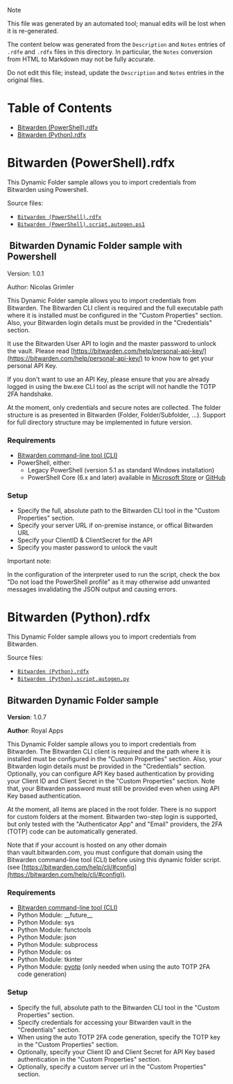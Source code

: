 > [!NOTE]
>
> This file was generated by an automated tool; manual edits will be lost when it is re-generated.
>
> The content below was generated from the `Description` and `Notes` entries of `.rdfe` and `.rdfx` files in this directory.
> In particular, the `Notes` conversion from HTML to Markdown may not be fully accurate.
>
> Do not edit this file; instead, update the `Description` and `Notes` entries in the original files.

# Table of Contents

- [Bitwarden (PowerShell).rdfx](#toc-Bitwarden-PowerShell-rdfx)
- [Bitwarden (Python).rdfx](#toc-Bitwarden-Python-rdfx)

# <a name="toc-Bitwarden-PowerShell-rdfx"></a> Bitwarden (PowerShell).rdfx

This Dynamic Folder sample allows you to import credentials from Bitwarden using Powershell.

Source files:

- [`Bitwarden (PowerShell).rdfx`](./Bitwarden%20%28PowerShell%29.rdfx)
- [`Bitwarden (PowerShell).script.autogen.ps1`](./Bitwarden%20%28PowerShell%29.script.autogen.ps1)

##  Bitwarden Dynamic Folder sample with Powershell

Version: 1.0.1

Author: Nicolas Grimler

This Dynamic Folder sample allows you to import credentials from Bitwarden. The Bitwarden CLI client is required and the full executable path where it is installed must be configured in the "Custom Properties" section. Also, your Bitwarden login details must be provided in the "Credentials" section.

It use the Bitwarden User API to login and the master password to unlock the vault. Please read [https://bitwarden.com/help/personal-api-key/](https://bitwarden.com/help/personal-api-key/) to know how to get your personal API Key.

If you don't want to use an API Key, please ensure that you are already logged in using the bw.exe CLI tool as the script will not handle the TOTP 2FA handshake.

At the moment, only credentials and secure notes are collected. The folder structure is as presented in Bitwarden (Folder, Folder/Subfolder, ...). Support for full directory structure may be implemented in future version.

### Requirements

- [Bitwarden command-line tool (CLI)](https://help.bitwarden.com/article/cli)
- PowerShell, either:
    - Legacy PowerShell (version 5.1 as standard Windows installation)
    - PowerShell Core (6.x and later) available in [Microsoft Store](https://apps.microsoft.com/store/detail/powershell/9MZ1SNWT0N5D?hl=en-us&amp;gl=us) or [GitHub](https://github.com/PowerShell/PowerShell)

### Setup

- Specify the full, absolute path to the Bitwarden CLI tool in the "Custom Properties" section.
- Specify your server URL if on-premise instance, or offical Bitwarden URL
- Specify your ClientID & ClientSecret for the API
- Specify you master password to unlock the vault

Important note:

In the configuration of the interpreter used to run the script, check the box "Do not load the PowerShell profile" as it may otherwise add unwanted messages invalidating the JSON output and causing errors.

# <a name="toc-Bitwarden-Python-rdfx"></a> Bitwarden (Python).rdfx

This Dynamic Folder sample allows you to import credentials from Bitwarden.

Source files:

- [`Bitwarden (Python).rdfx`](./Bitwarden%20%28Python%29.rdfx)
- [`Bitwarden (Python).script.autogen.py`](./Bitwarden%20%28Python%29.script.autogen.py)

## **Bitwarden Dynamic Folder sample**

**Version**: 1.0.7

**Author**: Royal Apps

This Dynamic Folder sample allows you to import credentials from Bitwarden. The Bitwarden CLI client is required and the path where it is installed must be configured in the "Custom Properties" section. Also, your Bitwarden login details must be provided in the "Credentials" section. Optionally, you can configure API Key based authentication by providing your Client ID and Client Secret in the "Custom Properties" section. Note that, your Bitwarden password must still be provided even when using API Key based authentication.

At the moment, all items are placed in the root folder. There is no support for custom folders at the moment. Bitwarden two-step login is supported, but only tested with the "Authenticator App" and "Email" providers, the 2FA (TOTP) code can be automatically generated.

Note that if your account is hosted on any other domain than vault.bitwarden.com, you must configure that domain using the Bitwarden command-line tool (CLI) before using this dynamic folder script. (see [https://bitwarden.com/help/cli/#config](https://bitwarden.com/help/cli/#config)).

### **Requirements**

- [Bitwarden command-line tool (CLI)](https://help.bitwarden.com/article/cli)
- Python Module: \_\_future\_\_
- Python Module: sys
- Python Module: functools
- Python Module: json
- Python Module: subprocess
- Python Module: os
- Python Module: tkinter
- Python Module: [pyotp](https://github.com/pyauth/pyotp) (only needed when using the auto TOTP 2FA code generation)

### **Setup**

- Specify the full, absolute path to the Bitwarden CLI tool in the "Custom Properties" section.
- Specify credentials for accessing your Bitwarden vault in the "Credentials" section.
- When using the auto TOTP 2FA code generation, specify the TOTP key in the "Custom Properties" section.
- Optionally, specify your Client ID and Client Secret for API Key based authentication in the "Custom Properties" section.
- Optionally, specify a custom server url in the "Custom Properties" section.

